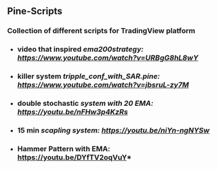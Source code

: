 ## Pine-Scripts

### Collection of different scripts for TradingView platform

* ### video that inspired *ema200strategy: https://www.youtube.com/watch?v=URBgG8hL8wY*

* ### killer system *tripple_conf_with_SAR.pine: https://www.youtube.com/watch?v=jbsruL-zy7M*

* ### double stochastic *system with 20 EMA: https://youtu.be/nFHw3p4KzRs* 

* ### 15 min *scapling system: https://youtu.be/niYn-ngNYSw* 

* ### Hammer Pattern with EMA: https://youtu.be/DYfTV2oqVuY*

